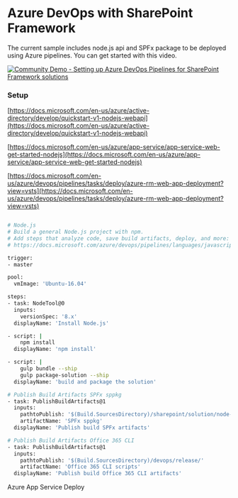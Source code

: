 # Azure DevOps with SharePoint Framework 

The current sample includes node.js api and SPFx package to be deployed using Azure pipelines.
You can get started with this video. 

[![Community Demo - Setting up Azure DevOps Pipelines for SharePoint Framework solutions](https://img.youtube.com/vi/V6xEy6_2iTg/0.jpg)](https://www.youtube.com/watch?v=V6xEy6_2iTg "Community Demo - Setting up Azure DevOps Pipelines for SharePoint Framework solutions")



### Setup

[https://docs.microsoft.com/en-us/azure/active-directory/develop/quickstart-v1-nodejs-webapi](https://docs.microsoft.com/en-us/azure/active-directory/develop/quickstart-v1-nodejs-webapi)

[https://docs.microsoft.com/en-us/azure/app-service/app-service-web-get-started-nodejs](https://docs.microsoft.com/en-us/azure/app-service/app-service-web-get-started-nodejs)

[https://docs.microsoft.com/en-us/azure/devops/pipelines/tasks/deploy/azure-rm-web-app-deployment?view=vsts](https://docs.microsoft.com/en-us/azure/devops/pipelines/tasks/deploy/azure-rm-web-app-deployment?view=vsts)


```sh

# Node.js
# Build a general Node.js project with npm.
# Add steps that analyze code, save build artifacts, deploy, and more:
# https://docs.microsoft.com/azure/devops/pipelines/languages/javascript

trigger:
- master

pool:
  vmImage: 'Ubuntu-16.04'

steps:
- task: NodeTool@0
  inputs:
    versionSpec: '8.x'
  displayName: 'Install Node.js'

- script: |
    npm install
  displayName: 'npm install'

- script: |
    gulp bundle --ship
    gulp package-solution --ship
  displayName: 'build and package the solution'

# Publish Build Artifacts SPFx sppkg
- task: PublishBuildArtifacts@1
  inputs:
    pathtoPublish: '$(Build.SourcesDirectory)/sharepoint/solution/node-frontend.sppkg' 
    artifactName: 'SPFx sppkg' 
  displayName: 'Publish build SPFx artifacts'

# Publish Build Artifacts Office 365 CLI
- task: PublishBuildArtifacts@1
  inputs:
    pathtoPublish: '$(Build.SourcesDirectory)/devops/release/' 
    artifactName: 'Office 365 CLI scripts' 
  displayName: 'Publish build Office 365 CLI artifacts'

```

Azure App Service Deploy
